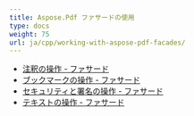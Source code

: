 ```yaml
---
title: Aspose.Pdf ファサードの使用
type: docs
weight: 75
url: ja/cpp/working-with-aspose-pdf-facades/
---
```


- [注釈の操作 - ファサード](/pdf/cpp/working-with-annotations-facades/)
- [ブックマークの操作 - ファサード](/pdf/cpp/working-with-bookmarks-facades/)
- [セキュリティと署名の操作 - ファサード](/pdf/cpp/working-with-security-and-signatures-facades/)
- [テキストの操作 - ファサード](/pdf/cpp/working-with-text-facades/)